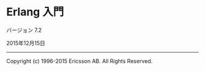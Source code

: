 # Erlang 入門

バージョン 7.2

2015年12月15日

----

Copyright (c) 1996-2015 Ericsson AB. All Rights Reserved.